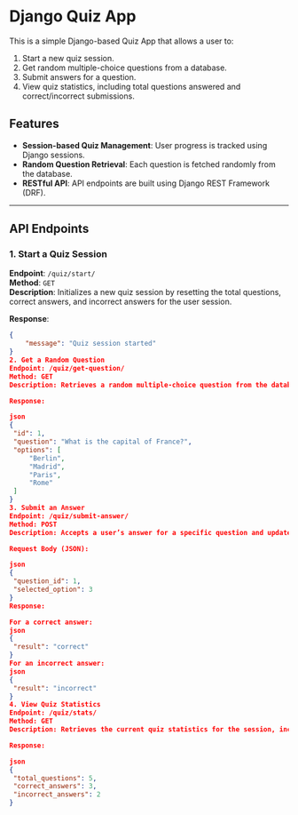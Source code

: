 # Django Quiz App

This is a simple Django-based Quiz App that allows a user to:

1. Start a new quiz session.
2. Get random multiple-choice questions from a database.
3. Submit answers for a question.
4. View quiz statistics, including total questions answered and correct/incorrect submissions.

## Features

- **Session-based Quiz Management**: User progress is tracked using Django sessions.
- **Random Question Retrieval**: Each question is fetched randomly from the database.
- **RESTful API**: API endpoints are built using Django REST Framework (DRF).

---

## API Endpoints

### 1. **Start a Quiz Session**
   **Endpoint**: `/quiz/start/`  
   **Method**: `GET`  
   **Description**: Initializes a new quiz session by resetting the total questions, correct answers, and incorrect answers for the user session.  

   **Response**:
   ```json
   {
       "message": "Quiz session started"
   }
2. Get a Random Question
Endpoint: /quiz/get-question/
Method: GET
Description: Retrieves a random multiple-choice question from the database. The response includes the question text and four answer options.

Response:

json
{
    "id": 1,
    "question": "What is the capital of France?",
    "options": [
        "Berlin",
        "Madrid",
        "Paris",
        "Rome"
    ]
}
3. Submit an Answer
Endpoint: /quiz/submit-answer/
Method: POST
Description: Accepts a user’s answer for a specific question and updates the session with the result (correct/incorrect).

Request Body (JSON):

json
{
    "question_id": 1,
    "selected_option": 3
}
Response:

For a correct answer:
json
{
    "result": "correct"
}
For an incorrect answer:
json
{
    "result": "incorrect"
}
4. View Quiz Statistics
Endpoint: /quiz/stats/
Method: GET
Description: Retrieves the current quiz statistics for the session, including total questions answered, correct answers, and incorrect answers.

Response:

json
{
    "total_questions": 5,
    "correct_answers": 3,
    "incorrect_answers": 2
}

